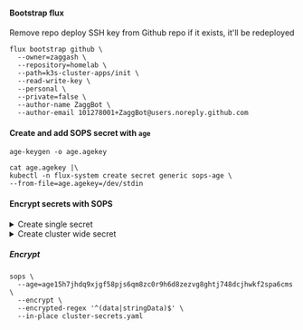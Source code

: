 #### Bootstrap flux
Remove repo deploy SSH key from Github repo if it exists, it'll be redeployed  

```
flux bootstrap github \
  --owner=zaggash \
  --repository=homelab \
  --path=k3s-cluster-apps/init \
  --read-write-key \
  --personal \
  --private=false \
  --author-name ZaggBot \
  --author-email 101278001+ZaggBot@users.noreply.github.com
 ```

#### Create and add SOPS secret with `age`
`age-keygen -o age.agekey`

```
cat age.agekey |\
kubectl -n flux-system create secret generic sops-age \
--from-file=age.agekey=/dev/stdin
```

#### Encrypt secrets with SOPS
<details>
<summary>Create single secret</summary>  

---
##### Create single secret
```
kubectl -n myns create secret generic my-secret \
  --from-literal=user=admin \
  --from-literal=password=change-me \
  --dry-run=client \
  -o yaml > secret.yaml
```  

---
</details>

<details>
<summary>Create cluster wide secret</summary>  

---
##### Create cluster wide secret
```
kubectl -n flux-system create secret generic cluster-secrets \
  --from-env-file=./cluster-secrets.txt \
  --dry-run=client \
  -o yaml > cluster-secrets.yaml
```  

---
</details>

##### Encrypt
```
sops \
  --age=age15h7jhdq9xjgf58pjs6qm8zc0r9h6d8zezvg8ghtj748dcjhwkf2spa6cms \
  --encrypt \
  --encrypted-regex '^(data|stringData)$' \
  --in-place cluster-secrets.yaml
```

